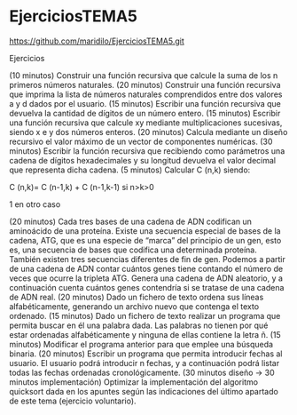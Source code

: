 # EjerciciosTEMA5
https://github.com/maridilo/EjerciciosTEMA5.git

Ejercicios

(10 minutos) Construir una función recursiva que calcule la suma de los n primeros números naturales.
(20 minutos) Construir una función recursiva que imprima la lista de números naturales comprendidos entre dos valores a y d dados por el usuario.
(15 minutos) Escribir una función recursiva que devuelva la cantidad de dígitos de un número entero.
(15 minutos) Escribir una función recursiva que calcule xy mediante multiplicaciones sucesivas, siendo x e y dos números enteros.
(20 minutos) Calcula mediante un diseño recursivo el valor máximo de un vector de componentes numéricas.
(30 minutos) Escribir la función recursiva que recibiendo como parámetros una cadena de dígitos hexadecimales y su longitud devuelva el valor decimal que representa dicha cadena.
(5 minutos) Calcular C (n,k) siendo:


C (n,k)= C (n-1,k) + C (n-1,k-1) si n>k>0

1 en otro caso

(20 minutos) Cada tres bases de una cadena de ADN codifican un aminoácido de una proteína. Existe una secuencia especial de bases de la cadena, ATG, que es una especie de “marca” del principio de un gen, esto es, una secuencia de bases que codifica una determinada proteína. También existen tres secuencias diferentes de fin de gen. Podemos a partir de una cadena de ADN contar cuántos genes tiene contando el número de veces que ocurre la tripleta ATG. Genera una cadena de ADN aleatorio, y a continuación cuenta cuántos genes contendría si se tratase de una cadena de ADN real.
(20 minutos) Dado un fichero de texto ordena sus líneas alfabéticamente, generando un archivo nuevo que contenga el texto ordenado.
(15 minutos) Dado un fichero de texto realizar un programa que permita buscar en él una palabra dada. Las palabras no tienen por qué estar ordenadas alfabéticamente y ninguna de ellas contiene la letra ñ.
(15 minutos) Modificar el programa anterior para que emplee una búsqueda binaria.
(20 minutos) Escribir un programa que permita introducir fechas al usuario. El usuario podrá introducir n fechas, y a continuación podrá listar todas las fechas ordenadas cronológicamente.
(30 minutos diseño -> 30 minutos implementación) Optimizar la implementación del algoritmo quicksort dada en los apuntes según las indicaciones del último apartado de este tema (ejercicio voluntario).
